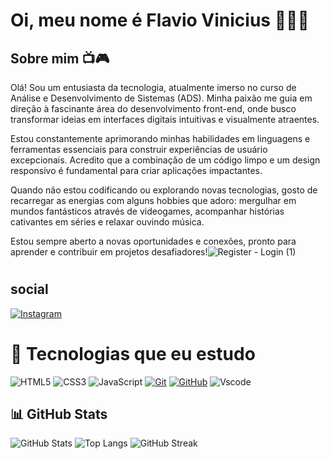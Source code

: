 # Oi, meu nome é Flavio Vinicius 🙋🏽‍♂️

## Sobre mim 📺🎮
Olá! Sou um entusiasta da tecnologia, atualmente imerso no curso de Análise e Desenvolvimento de Sistemas (ADS). Minha paixão me guia em direção à fascinante área do desenvolvimento front-end, onde busco transformar ideias em interfaces digitais intuitivas e visualmente atraentes.

Estou constantemente aprimorando minhas habilidades em linguagens e ferramentas essenciais para construir experiências de usuário excepcionais. Acredito que a combinação de um código limpo e um design responsivo é fundamental para criar aplicações impactantes.

Quando não estou codificando ou explorando novas tecnologias, gosto de recarregar as energias com alguns hobbies que adoro: mergulhar em mundos fantásticos através de videogames, acompanhar histórias cativantes em séries e relaxar ouvindo música.

Estou sempre aberto a novas oportunidades e conexões, pronto para aprender e contribuir em projetos desafiadores!![Register - Login (1)](https://github.com/user-attachments/assets/3ed2a8ca-5126-4f42-b543-93d8f0079f5a)

#
## social
[![Instagram](https://img.shields.io/badge/-Instagram-%23E4405F?style=for-the-badge&logo=instagram&logoColor=white)](https://www.instagram.com/flavio.teixeira141/flavioviniciusteixeira/)

# 🚀 Tecnologias que eu estudo

![HTML5](https://img.shields.io/badge/HTML5-E34F26?style=for-the-badge&logo=html5&logoColor=white)
![CSS3](https://img.shields.io/badge/CSS3-1572B6?style=for-the-badge&logo=css3&logoColor=white)
![JavaScript](https://img.shields.io/badge/JavaScript-F7DF1E?style=for-the-badge&logo=javascript&logoColor=black)
[![Git](https://img.shields.io/badge/Git-000?style=for-the-badge&logo=git&logoColor=E94D5F)](https://git-scm.com/doc)
[![GitHub](https://img.shields.io/badge/GitHub-000?style=for-the-badge&logo=github&logoColor=30A3DC)](https://docs.github.com/)
![Vscode](https://img.shields.io/badge/Vscode-007ACC?style=for-the-badge&logo=visual-studio-code&logoColor=white)

## 📊 GitHub Stats

![GitHub Stats](https://github-readme-stats.vercel.app/api?username=flavioviniciusteixeira&show_icons=true&theme=radical&hide_title=true)
![Top Langs](https://github-readme-stats.vercel.app/api/top-langs/?username=flavioviniciusteixeira&layout=compact&theme=radical)
![GitHub Streak](https://github-readme-streak-stats.herokuapp.com/?user=flavioviniciusteixeira&theme=radical)


